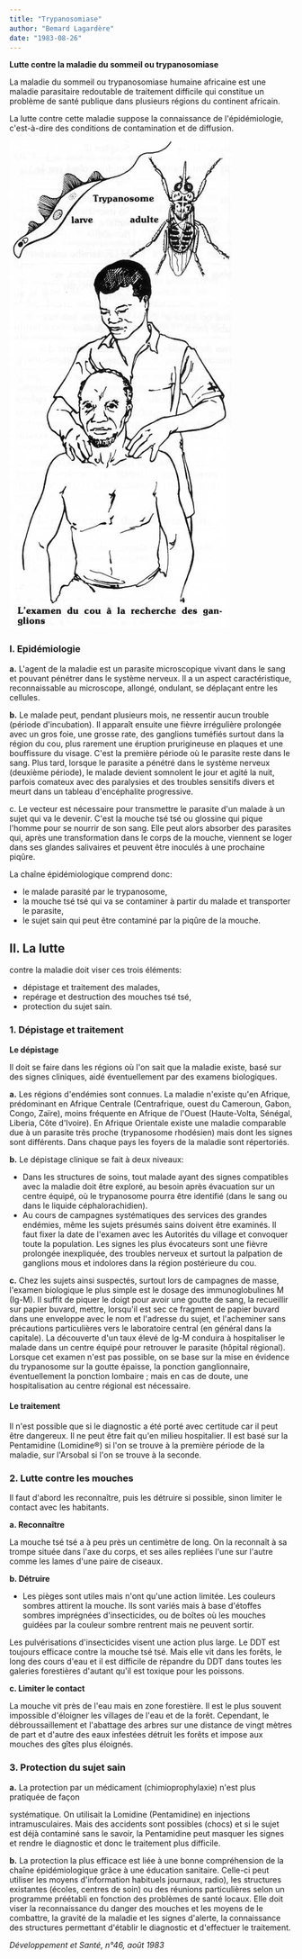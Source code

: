 ```yaml
---
title: "Trypanosomiase"
author: "Bemard Lagardère"
date: "1983-08-26"
---
```


**Lutte contre la maladie du sommeil ou trypanosomiase**

La maladie du sommeil ou trypanosomiase humaine africaine est une maladie parasitaire redoutable de traitement difficile qui constitue un problème de santé publique dans plusieurs régions du continent africain.

La lutte contre cette maladie suppose la connaissance de l'épidémiologie, c'est-à-dire des conditions de contamination et de diffusion.


![](i88-1.jpg)


### **I. Epidémiologie**

**a.** L'agent de la maladie est un parasite microscopique vivant dans le sang et pouvant pénétrer dans le système nerveux. Il a un aspect caractéristique, reconnaissable au microscope, allongé, ondulant, se déplaçant entre les cellules.

**b.** Le malade peut, pendant plusieurs mois, ne ressentir aucun trouble (période d'incubation). Il apparaît ensuite une fièvre irrégulière prolongée avec un gros foie, une grosse rate, des ganglions tuméfiés surtout dans la région du cou, plus rarement une éruption prurigineuse en plaques et une bouffissure du visage. C'est la première période où le parasite reste dans le sang. Plus tard, lorsque le parasite a pénétré dans le système nerveux (deuxième période), le malade devient somnolent le jour et agité la nuit, parfois comateux avec des paralysies et des troubles sensitifs divers et meurt dans un tableau d'encéphalite progressive.

c. Le vecteur est nécessaire pour transmettre le parasite d'un malade à un sujet qui va le devenir. C'est la mouche tsé tsé ou glossine qui pique l'homme pour se nourrir de son sang. Elle peut alors absorber des parasites qui, après une transformation dans le corps de la mouche, viennent se loger dans ses glandes salivaires et peuvent être inoculés à une prochaine piqûre.

La chaîne épidémiologique comprend donc:

*   le malade parasité par le trypanosome,
*   la mouche tsé tsé qui va se contaminer à partir du malade et transporter le parasite,
*   le sujet sain qui peut être contaminé par la piqûre de la mouche.

## **II. La lutte**

contre la maladie doit viser ces trois éléments:

*   dépistage et traitement des malades,
*   repérage et destruction des mouches tsé tsé,
*   protection du sujet sain.

### **1. Dépistage et traitement**

**Le dépistage**

Il doit se faire dans les régions où l'on sait que la maladie existe, basé sur des signes cliniques, aidé éventuellement par des examens biologiques.

**a.** Les régions d'endémies sont connues. La maladie n'existe qu'en Afrique, prédominant en Afrique Centrale (Centrafrique, ouest du Cameroun, Gabon, Congo, Zaïre), moins fréquente en Afrique de l'Ouest (Haute-Volta, Sénégal, Liberia, Côte d'Ivoire). En Afrique Orientale existe une maladie comparable due à un parasite très proche (trypanosome rhodésien) mais dont les signes sont différents. Dans chaque pays les foyers de la maladie sont répertoriés.

**b.** Le dépistage clinique se fait à deux niveaux:

*   Dans les structures de soins, tout malade ayant des signes compatibles avec la maladie doit être exploré, au besoin après évacuation sur un centre équipé, où le trypanosome pourra être identifié (dans le sang ou dans le liquide céphalorachidien).  
*   Au cours de campagnes systématiques des services des grandes endémies, même les sujets présumés sains doivent être examinés. Il faut fixer la date de l'examen avec les Autorités du village et convoquer toute la population. Les signes les plus évocateurs sont une fièvre prolongée inexpliquée, des troubles nerveux et surtout la palpation de ganglions mous et indolores dans la région postérieure du cou.

**c.** Chez les sujets ainsi suspectés, surtout lors de campagnes de masse, l'examen biologique le plus simple est le dosage des immunoglobulines M (Ig-M). Il suffit de piquer le doigt pour avoir une goutte de sang, la recueillir sur papier buvard, mettre, lorsqu'il est sec ce fragment de papier buvard dans une enveloppe avec le nom et l'adresse du sujet, et l'acheminer sans précautions particulières vers le laboratoire central (en général dans la capitale). La découverte d'un taux élevé de Ig-M conduira à hospitaliser le malade dans un centre équipé pour retrouver le parasite (hôpital régional). Lorsque cet examen n'est pas possible, on se base sur la mise en évidence du trypanosome sur la goutte épaisse, la ponction ganglionnaire, éventuellement la ponction lombaire ; mais en cas de doute, une hospitalisation au centre régional est nécessaire.

#### **Le traitement**

Il n'est possible que si le diagnostic a été porté avec certitude car il peut être dangereux. Il ne peut être fait qu'en milieu hospitalier. Il est basé sur la Pentamidine (Lomidine®) si l'on se trouve à la première période de la maladie, sur l'Arsobal si l'on se trouve à la seconde.

### **2. Lutte contre les mouches**

Il faut d'abord les reconnaître, puis les détruire si possible, sinon limiter le contact avec les habitants.

**a. Reconnaître**

La mouche tsé tsé a à peu près un centimètre de long. On la reconnaît à sa trompe située dans l'axe du corps, et ses ailes repliées l'une sur l'autre comme les lames d'une paire de ciseaux.

**b. Détruire**

*   Les pièges sont utiles mais n'ont qu'une action limitée. Les couleurs sombres attirent la mouche. Ils sont variés mais à base d'étoffes sombres imprégnées d'insecticides, ou de boîtes où les mouches guidées par la couleur sombre rentrent mais ne peuvent sortir.

Les pulvérisations d'insecticides visent une action plus large. Le DDT est toujours efficace contre la mouche tsé tsé. Mais elle vit dans les forêts, le long des cours d'eau et il est difficile de répandre du DDT dans toutes les galeries forestières d'autant qu'il est toxique pour les poissons.

**c. Limiter le contact**

La mouche vit près de l'eau mais en zone forestière. Il est le plus souvent impossible d'éloigner les villages de l'eau et de la forêt. Cependant, le débroussaillement et l'abattage des arbres sur une distance de vingt mètres de part et d'autre des eaux infestées détruit les forêts et impose aux mouches des gîtes plus éloignés.

### **3. Protection du sujet sain**

**a.** La protection par un médicament (chimioprophylaxie) n'est plus pratiquée de façon

systématique. On utilisait la Lomidine (Pentamidine) en injections intramusculaires. Mais des accidents sont possibles (chocs) et si le sujet est déjà contaminé sans le savoir, la Pentamidine peut masquer les signes et rendre le diagnostic et donc le traitement plus difficile.

**b.** La protection la plus efficace est liée à une bonne compréhension de la chaîne épidémiologique grâce à une éducation sanitaire. Celle-ci peut utiliser les moyens d'information habituels journaux, radio), les structures existantes (écoles, centres de soin) ou des réunions particulières selon un programme préétabli en fonction des problèmes de santé locaux. Elle doit viser la reconnaissance du danger des mouches et les moyens de le combattre, la gravité de la maladie et les signes d'alerte, la connaissance des structures permettant d'établir le diagnostic et d'effectuer le traitement.

_Développement et Santé, n°46, août 1983_